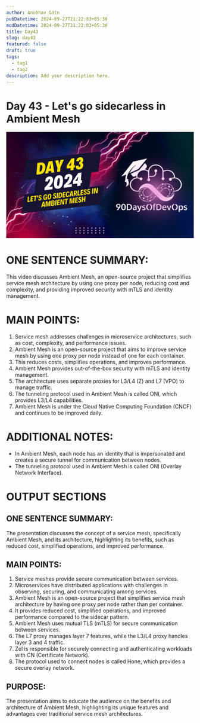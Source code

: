 ```yaml
---
author: Anubhav Gain
pubDatetime: 2024-09-27T21:22:03+05:30
modDatetime: 2024-09-27T21:22:03+05:30
title: Day43
slug: day43
featured: false
draft: true
tags:
  - tag1
  - tag2
description: Add your description here.
---
```


# Day 43 - Let's go sidecarless in Ambient Mesh

[![Watch the video](thumbnails/day43.png)](https://www.youtube.com/watch?v=T1zJ9tmBkrk)

# ONE SENTENCE SUMMARY:

This video discusses Ambient Mesh, an open-source project that simplifies service mesh architecture by using one proxy per node, reducing cost and complexity, and providing improved security with mTLS and identity management.

# MAIN POINTS:

1. Service mesh addresses challenges in microservice architectures, such as cost, complexity, and performance issues.
2. Ambient Mesh is an open-source project that aims to improve service mesh by using one proxy per node instead of one for each container.
3. This reduces costs, simplifies operations, and improves performance.
4. Ambient Mesh provides out-of-the-box security with mTLS and identity management.
5. The architecture uses separate proxies for L3/L4 (Z) and L7 (VPO) to manage traffic.
6. The tunneling protocol used in Ambient Mesh is called ONI, which provides L3/L4 capabilities.
7. Ambient Mesh is under the Cloud Native Computing Foundation (CNCF) and continues to be improved daily.

# ADDITIONAL NOTES:

- In Ambient Mesh, each node has an identity that is impersonated and creates a secure tunnel for communication between nodes.
- The tunneling protocol used in Ambient Mesh is called ONI (Overlay Network Interface).

# OUTPUT SECTIONS

## ONE SENTENCE SUMMARY:

The presentation discusses the concept of a service mesh, specifically Ambient Mesh, and its architecture, highlighting its benefits, such as reduced cost, simplified operations, and improved performance.

## MAIN POINTS:

1. Service meshes provide secure communication between services.
2. Microservices have distributed applications with challenges in observing, securing, and communicating among services.
3. Ambient Mesh is an open-source project that simplifies service mesh architecture by having one proxy per node rather than per container.
4. It provides reduced cost, simplified operations, and improved performance compared to the sidecar pattern.
5. Ambient Mesh uses mutual TLS (mTLS) for secure communication between services.
6. The L7 proxy manages layer 7 features, while the L3/L4 proxy handles layer 3 and 4 traffic.
7. Zel is responsible for securely connecting and authenticating workloads with CN (Certificate Network).
8. The protocol used to connect nodes is called Hone, which provides a secure overlay network.

## PURPOSE:

The presentation aims to educate the audience on the benefits and architecture of Ambient Mesh, highlighting its unique features and advantages over traditional service mesh architectures.
